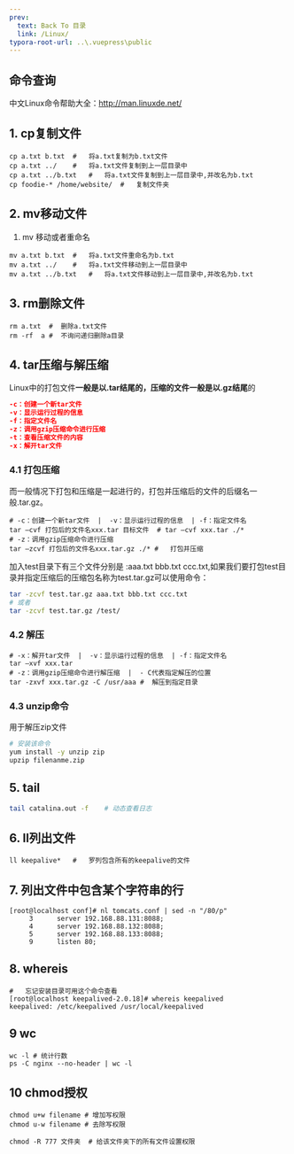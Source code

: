 ```yaml
---
prev:
  text: Back To 目录
  link: /Linux/
typora-root-url: ..\.vuepress\public
---
```




## 命令查询

中文Linux命令帮助大全：http://man.linuxde.net/

## 1. cp复制文件

```shell
cp a.txt b.txt	#	将a.txt复制为b.txt文件
cp a.txt ../	#	将a.txt文件复制到上一层目录中
cp a.txt ../b.txt	#	将a.txt文件复制到上一层目录中,并改名为b.txt
cp foodie-* /home/website/  #	复制文件夹
```



## 2. mv移动文件

1. mv 移动或者重命名

```shell
mv a.txt b.txt	#	将a.txt文件重命名为b.txt
mv a.txt ../	#	将a.txt文件移动到上一层目录中
mv a.txt ../b.txt	#	将a.txt文件移动到上一层目录中,并改名为b.txt
```



## 3. rm删除文件

```shell
rm a.txt  #  删除a.txt文件
rm -rf  a #  不询问递归删除a目录
```



## 4. tar压缩与解压缩

Linux中的打包文件**一般是以.tar结尾的，压缩的文件一般是以.gz结尾**的

```json
-c：创建一个新tar文件
-v：显示运行过程的信息
-f：指定文件名
-z：调用gzip压缩命令进行压缩
-t：查看压缩文件的内容
-x：解开tar文件
```



### 4.1 打包压缩

而一般情况下打包和压缩是一起进行的，打包并压缩后的文件的后缀名一般.tar.gz。

```shell
# -c：创建一个新tar文件  |  -v：显示运行过程的信息  | -f：指定文件名
tar –cvf 打包后的文件名xxx.tar 目标文件  #	tar –cvf xxx.tar ./*
# -z：调用gzip压缩命令进行压缩
tar –zcvf 打包后的文件名xxx.tar.gz ./*	#	打包并压缩
```

加入test目录下有三个文件分别是 :aaa.txt bbb.txt ccc.txt,如果我们要打包test目录并指定压缩后的压缩包名称为test.tar.gz可以使用命令：

```sh
tar -zcvf test.tar.gz aaa.txt bbb.txt ccc.txt
# 或者
tar -zcvf test.tar.gz /test/
```



### 4.2 解压

```shell
# -x：解开tar文件  |  -v：显示运行过程的信息  | -f：指定文件名
tar –xvf xxx.tar
# -z：调用gzip压缩命令进行解压缩  |  - C代表指定解压的位置
tar -zxvf xxx.tar.gz -C /usr/aaa #	解压到指定目录
```



### 4.3 unzip命令

用于解压zip文件

```sh
# 安装该命令
yum install -y unzip zip
upzip filenanme.zip
```



## 5. tail

```sh
tail catalina.out -f	# 动态查看日志
```



## 6. ll列出文件

```shell
ll keepalive*	#	罗列包含所有的keepalive的文件
```



## 7. 列出文件中包含某个字符串的行

```shell
[root@localhost conf]# nl tomcats.conf | sed -n "/80/p"
     3      server 192.168.88.131:8088;
     4      server 192.168.88.132:8088;
     5      server 192.168.88.133:8088;
     9      listen 80;
```



## 8. whereis

```shell
#	忘记安装目录可用这个命令查看
[root@localhost keepalived-2.0.18]# whereis keepalived
keepalived: /etc/keepalived /usr/local/keepalived
```



## 9 wc

```shell
wc -l #	统计行数
ps -C nginx --no-header | wc -l
```



## 10 chmod授权

```shell
chmod u+w filename # 增加写权限
chmod u-w filename # 去除写权限

chmod -R 777 文件夹  # 给该文件夹下的所有文件设置权限
```

